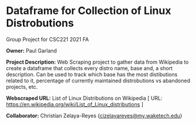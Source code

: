 # Dataframe for Collection of Linux Distrobutions
Group Project for CSC221 2021 FA


__Owner:__ Paul Garland

__Project Description:__ Web Scraping project to gather data from Wikipedia to create a dataframe that collects every distro name, base and, a short description.  Can be used to track which base has the most distibutions related to it, percentage of currently maintained distrobutions vs abandoned projects, etc.

__Webscraped URL:__ List of Linux Distributions on Wikipedia [ URL: https://en.wikipedia.org/wiki/List_of_Linux_distributions ]

__Collaborator:__ Christian Zelaya-Reyes {cizelayareyes@my.waketech.edu}

